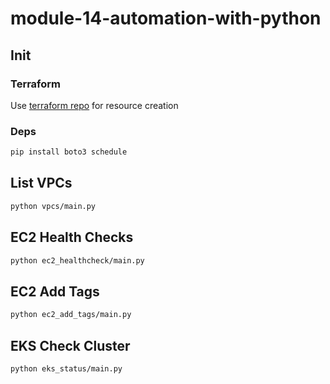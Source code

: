 # module-14-automation-with-python

## Init

### Terraform

Use [terraform repo](https://github.com/tonyrud/terraform-learn) for resource creation

### Deps

```bash
pip install boto3 schedule
```

## List VPCs

```bash
python vpcs/main.py
```

## EC2 Health Checks

```bash
python ec2_healthcheck/main.py
```

## EC2 Add Tags

```bash
python ec2_add_tags/main.py
```

## EKS Check Cluster

```bash
python eks_status/main.py
```
